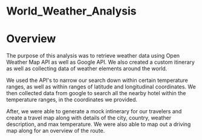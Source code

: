 # **World_Weather_Analysis**

# **Overview**

The purpose of this analysis was to retrieve weather data using Open Weather Map API as well as Google API. We also created a custom itinerary as well as collecting data of weather elements around the world. 

We used the API's to narrow our search down within certain temperature ranges, as well as within ranges of latitude and longitudinal coordinates. We then collected data from google to search all the nearby hotel within the temperature ranges, in the coordinates we provided.

After, we were able to generate a mock intinerary for our travelers and create a travel map along with details of the city, country, weather description, and max temperature. We were also able to map out a driving map along for an overview of the route. 
